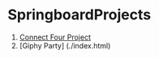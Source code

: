 # SpringboardProjects

1. [Connect Four Project](connect-four/index.html)
2. [Giphy Party] (./index.html)


